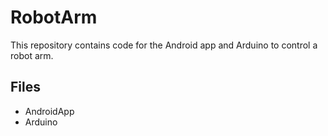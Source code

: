 # RobotArm
This repository contains code for the Android app and Arduino to control a robot arm.

## Files
- AndroidApp
- Arduino 
